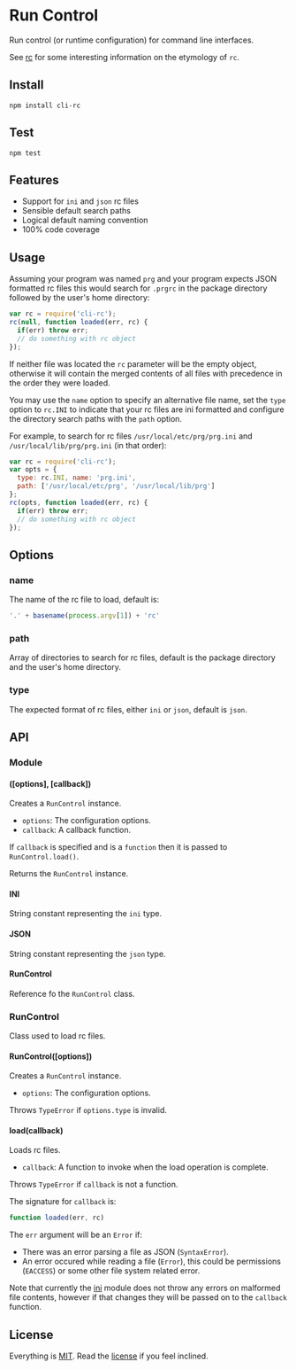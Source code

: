 # Run Control

Run control (or runtime configuration) for command line interfaces.

See [rc][rc] for some interesting information on the etymology of `rc`.

## Install

```
npm install cli-rc
```

## Test

```
npm test
```

## Features

* Support for `ini` and `json` rc files
* Sensible default search paths
* Logical default naming convention
* 100% code coverage

## Usage

Assuming your program was named `prg` and your program expects JSON formatted rc files this would search for `.prgrc` in the package directory followed by the user's home directory:

```javascript
var rc = require('cli-rc');
rc(null, function loaded(err, rc) {
  if(err) throw err;
  // do something with rc object
});
```

If neither file was located the `rc` parameter will be the empty object, otherwise it will contain the merged contents of all files with precedence in the order they were loaded.

You may use the `name` option to specify an alternative file name, set the `type` option to `rc.INI` to indicate that your rc files are ini formatted and configure the directory search paths with the `path` option.

For example, to search for rc files `/usr/local/etc/prg/prg.ini` and `/usr/local/lib/prg/prg.ini` (in that order):

```javascript
var rc = require('cli-rc');
var opts = {
  type: rc.INI, name: 'prg.ini',
  path: ['/usr/local/etc/prg', '/usr/local/lib/prg']
};
rc(opts, function loaded(err, rc) {
  if(err) throw err;
  // do something with rc object
});
```

## Options

### name

The name of the rc file to load, default is:

```javascript
'.' + basename(process.argv[1]) + 'rc'
```

### path

Array of directories to search for rc files, default is the package directory and the user's home directory.

### type

The expected format of rc files, either `ini` or `json`, default is `json`.

## API

### Module

#### ([options], [callback])

Creates a `RunControl` instance.

* `options`: The configuration options.
* `callback`: A callback function.

If `callback` is specified and is a `function` then it is passed to `RunControl.load()`.

Returns the `RunControl` instance.

#### INI

String constant representing the `ini` type.

#### JSON

String constant representing the `json` type.

#### RunControl

Reference fo the `RunControl` class.

### RunControl

Class used to load rc files.

#### RunControl([options])

Creates a `RunControl` instance.

* `options`: The configuration options.

Throws `TypeError` if `options.type` is invalid.

#### load(callback)

Loads rc files.

* `callback`: A function to invoke when the load operation is complete.

Throws `TypeError` if `callback` is not a function.

The signature for `callback` is:

```javascript
function loaded(err, rc)
```

The `err` argument will be an `Error` if:

* There was an error parsing a file as JSON (`SyntaxError`).
* An error occured while reading a file (`Error`), this could be permissions (`EACCESS`) or some other file system related error.

Note that currently the [ini][ini] module does not throw any errors on malformed file contents, however if that changes they will be passed on to the `callback` function.

## License

Everything is [MIT](http://en.wikipedia.org/wiki/MIT_License). Read the [license](/LICENSE) if you feel inclined.

[rc]: http://en.wikipedia.org/wiki/Run_Commands
[ini]: https://github.com/isaacs/ini

